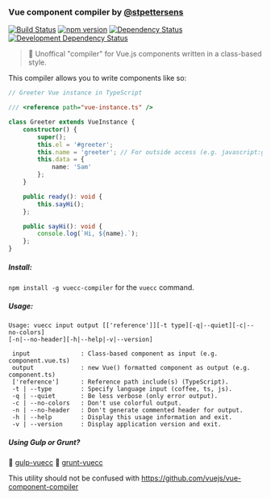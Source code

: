 ### Vue component compiler by [@stpettersens](https://github.com/stpettersens)
[![Build Status](https://travis-ci.org/stpettersens/vue-component-compiler.png?branch=master)](https://travis-ci.org/stpettersens/vue-component-compiler)
[![npm version](https://badge.fury.io/js/vuecc-compiler.svg)](http://npmjs.org/package/vuecc-compiler)
[![Dependency Status](https://david-dm.org/stpettersens/vue-component-compiler.png?theme=shields.io)](https://david-dm.org/stpettersens/vue-component-compiler) [![Development Dependency Status](https://david-dm.org/stpettersens/vue-component-compiler/dev-status.png?theme=shields.io)](https://david-dm.org/stpettersens/vue-component-compiler#info=devDependencies)

> :mount_fuji: Unoffical "compiler" for Vue.js components written in a class-based style.

This compiler allows you to write components like so:

```ts
// Greeter Vue instance in TypeScript

/// <reference path="vue-instance.ts" />

class Greeter extends VueInstance {
	constructor() {
		super();
		this.el = '#greeter';
		this.name = 'greeter'; // For outside access (e.g. javascript:greeter.sayHi()).
		this.data = {
		    name: 'Sam'
		};
	}

	public ready(): void {
		this.sayHi();
	};

	public sayHi(): void {
		console.log(`Hi, ${name}.`);
	};
}
```

##### Install:

`npm install -g vuecc-compiler` for the `vuecc` command.

##### Usage: 

```
Usage: vuecc input output [['reference']][-t type][-q|--quiet][-c|--no-colors]
[-n|--no-header][-h|--help|-v|--version]

 input              : Class-based component as input (e.g. component.vue.ts)
 output             : new Vue() formatted component as output (e.g. component.ts)
 ['reference']      : Reference path include(s) (TypeScript).
 -t | --type        : Specify language input (coffee, ts, js).
 -q | --quiet       : Be less verbose (only error output).
 -c | --no-colors   : Don't use colorful output.
 -n | --no-header   : Don't generate commented header for output.
 -h | --help        : Display this usage information and exit.
 -v | --version     : Display application version and exit.
 ```

##### Using Gulp or Grunt?

:tropical_drink: [gulp-vuecc](http://github.com/stpettersens/gulp-vuecc)
:boar: [grunt-vuecc](http://github.com/stpettersens/grunt-vuecc)

This utility should not be confused with https://github.com/vuejs/vue-component-compiler
